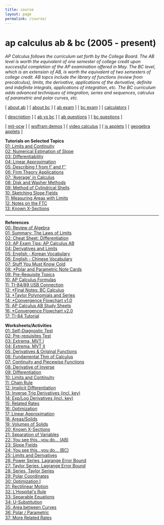 ```yaml
---
title: course
layout: page
permalink: /course/
---
```


# ap calculus ab & bc (2005 - present)

<i> AP Calculus follows the curriculum set forth by the College Board. The AB level is worth the equivalent of one semester of college credit upon successful completion of the AP examination offered in May. The BC level, which is an extension of AB, is worth the equivalent of two semesters of college credit. AB topcs include the library of functions (review from precalculus), limits, the derivative, applications of the derivative, definite and indefinite integrals, applications of integration, etc. The BC curriculum adds advanced techniques of integration, series and sequences, calculus of parametric and polar curves, etc. </i>

[ <a href="https://apstudents.collegeboard.org/courses/ap-calculus-ab" target="_blank">about ab</a> ]
[ <a href="https://apstudents.collegeboard.org/courses/ap-calculus-bc" target="_blank">about bc</a> ] 
[ <a href="https://apstudents.collegeboard.org/courses/ap-calculus-ab/assessment" target="_blank">ab exam</a> ] 
[ <a href="https://apstudents.collegeboard.org/courses/ap-calculus-bc/assessment" target="_blank">bc exam</a> ] 
[ <a href="https://apstudents.collegeboard.org/exam-policies-guidelines/calculator-policies" target="_blank">calculators</a> ]

[ <a href="https://apcentral.collegeboard.org/media/pdf/ap-calculus-ab-and-bc-course-and-exam-description.pdf" target="_blank">description</a> ]
[ <a href="https://blog.collegeboard.org/difference-between-ap-calculus-ab-and-bc" target="_blank">ab vs bc</a> ]
[ <a href="https://apcentral.collegeboard.org/courses/ap-calculus-ab/exam/past-exam-questions" target="_blank">ab questions</a> ]
[ <a href="https://apcentral.collegeboard.org/courses/ap-calculus-bc/exam/past-exam-questions" target="_blank">bc questions</a> ]

[ <a href="https://ocw.mit.edu/courses/mathematics/18-01sc-single-variable-calculus-fall-2010/" target="_blank">mit-ocw</a> ]
[ <a href="https://demonstrations.wolfram.com/topic.html?topic=Calculus&limit=20" target="_blank"> wolfram demos</a> ] 
[ <a href="https://www.online.math.uh.edu/HoustonACT/videocalculus/index.html" target="_blank">video calculus</a> ]
[ <a href="https://www.integral-domain.org/lwilliams/Applets/index.php" target="_blank"> js applets</a> ]
[ <a href="https://www.geogebra.org/t/calculus?lang=en" target="_blank"> geogebra applets</a> ]

<strong>Tutorials on  Selected Topics</strong><br />
      <a href="../docs/apcalculus/tutorials/tutorial01.pdf" target="_blank">01: Limits and Continuity </a><br />
      <a href="../docs/apcalculus/tutorials/tutorial02.pdf" target="_blank">02: Numerical Estimation of Slope</a> <br />
      <a href="../docs/apcalculus/tutorials/tutorial03.pdf" target="_blank">03: Differentiability </a> <br />
      <a href="../docs/apcalculus/tutorials/tutorial04.pdf" target="_blank">04:  Linear Approximation</a> <br />
      <a href="../docs/apcalculus/tutorials/tutorial05.pdf" target="_blank">05: Describing f from f' and f''</a><br />
      <a href="../docs/apcalculus/tutorials/tutorial06.pdf" target="_blank">06: Firm Theory Applications </a> <br />
      <a href="../docs/apcalculus/tutorials/tutorial07.pdf" target="_blank">07: 'Average' in Calculus</a> <br />
      <a href="../docs/apcalculus/tutorials/tutorial08.pdf" target="_blank">08: Disk and Washer Methods</a> <br />
      <a href="../docs/apcalculus/tutorials/tutorial09.pdf" target="_blank">09: Method of Cylindrical Shells</a> <br />
      <a href="../docs/apcalculus/tutorials/tutorial10.pdf" target="_blank">10: Sketching Slope Fields</a> <br />
      <a href="../docs/apcalculus/tutorials/tutorial11.pdf" target="_blank">11: Measuring Areas with Limits</a> <br />
      <a href="../docs/apcalculus/tutorials/tutorial12.pdf" target="_blank">12: Notes on the FTC</a> <br />
      <a href="../docs/apcalculus/tutorials/tutorial13.pdf" target="_blank">13: Known X-Sections</a> <br />
  
---


<strong>References</strong><br />
      <a href="../docs/apcalculus/references/reference0.pdf" target="_blank">00: Review of Algebra </a><br />
      <a href="../docs/apcalculus/references/reference1.pdf" target="_blank">01: Summary: The Laws of Limits</a><br />
      <a href="../docs/apcalculus/references/reference2.pdf" target="_blank">02: Cheat Sheet: Differentiation</a><br />
      <a href="../docs/apcalculus/references/reference3.pdf" target="_blank">03: AP Exam Tips: AP Calculus AB</a><br />
      <a href="../docs/apcalculus/references/reference4.pdf" target="_blank">04: Derivatives and Limits</a><br />
      <a href="../docs/apcalculus/references/reference5.pdf" target="_blank">05: English - Korean Vocabulary</a><br />
      <a href="../docs/apcalculus/references/reference6.pdf" target="_blank">06: English - Chinese Vocabulary</a><br />
      <a href="../docs/apcalculus/references/reference7.pdf" target="_blank">07: Stuff You Must Know Cold </a><br />
      <a href="../docs/apcalculus/references/reference8.pdf" target="_blank">08: *Polar and Parametric Note Cards </a><br />
      <a href="../docs/apcalculus/references/reference9.pdf" target="_blank">09: Pre-Requisite Topics </a><br />
      <a href="../docs/apcalculus/references/reference10.pdf" target="_blank">10: AP Calculus Formulas </a><br />
       <a href="../docs/apcalculus/references/reference11.pdf" target="_blank">11: TI-84/89 USB Connection </a><br />
       <a href="../docs/apcalculus/references/reference12.pdf" target="_blank">12: *Final Notes: BC Calculus </a><br />
       <a href="../docs/apcalculus/references/reference13.pdf" target="_blank">13: *Taylor Polynomials and Series </a><br />
       <a href="../docs/apcalculus/references/reference14.pdf" target="_blank">14: *Convergence Flowchart v1.0 </a><br />
       <a href="../docs/apcalculus/references/reference15.pdf" target="_blank">15: AP Calculus AB Study Sheets </a><br />
       <a href="../docs/apcalculus/references/reference16.pdf" target="_blank">16: *Convergence Flowchart v2.0 </a><br />
       <a href="../docs/apcalculus/references/reference17.pdf" target="_blank">17: TI-84 Tutorial </a><br />
  

<strong>Worksheets/Activities</strong> <br />
      <a href="../docs/apcalculus/worksheets/worksheet01.pdf" target="_blank">01: Self-Diagnostic Test </a><br /> 
      <a href="../docs/apcalculus/worksheets/worksheet02.pdf" target="_blank">02: Pre-requisites Test </a><br />
      <a href="../docs/apcalculus/worksheets/worksheet03.pdf" target="_blank">03: Extrema, MVT I  </a><br />
      <a href="../docs/apcalculus/worksheets/worksheet04.pdf" target="_blank">04: Extrema, MVT II </a> <br />
      <a href="../docs/apcalculus/worksheets/worksheet05.pdf" target="_blank">05: Derivatives & Original Functions </a> <br />
      <a href="../docs/apcalculus/worksheets/worksheet06.pdf" target="_blank">06: Fundamental Thm of Calculus </a><br />
      <a href="../docs/apcalculus/worksheets/worksheet07.pdf" target="_blank">07: Continuity and Piecewise Functions</a><br />
      <a href="../docs/apcalculus/worksheets/worksheet08.pdf" target="_blank">08: Derivative of Inverse </a> <br />
      <a href="../docs/apcalculus/worksheets/worksheet09.pdf" target="_blank">09: Differentiation </a> <br />
      <a href="../docs/apcalculus/worksheets/worksheet10.pdf" target="_blank">10: Limits and Continuity </a> <br />
      <a href="../docs/apcalculus/worksheets/worksheet11.pdf" target="_blank">11: Chain Rule</a> <br />
      <a href="../docs/apcalculus/worksheets/worksheet12.pdf" target="_blank">12: Implicit Differentiation</a> <br />
      <a href="../docs/apcalculus/worksheets/worksheet13.pdf" target="_blank">13: Inverse Trig Derivatives (incl. key)</a><br />
      <a href="../docs/apcalculus/worksheets/worksheet14.pdf" target="_blank">14: Exp/Log Derivatives (incl. key)</a><br />
      <a href="../docs/apcalculus/worksheets/worksheet15.pdf" target="_blank">15: Related Rates</a> <br />
      <a href="../docs/apcalculus/worksheets/worksheet16.pdf" target="_blank">16: Optimization</a><br />
      <a href="../docs/apcalculus/worksheets/worksheet17.pdf" target="_blank"> 17: Linear Approximation</a><br />
      <a href="../docs/apcalculus/worksheets/worksheet18.pdf" target="_blank"> 18: Areas/Solids</a><br />
      <a href="../docs/apcalculus/worksheets/worksheet19.pdf" target="_blank"> 19: Volumes of Solids</a><br />
      <a href="../docs/apcalculus/worksheets/worksheet20.pdf" target="_blank"> 20: Known X-Sections</a><br />
      <a href="../docs/apcalculus/worksheets/worksheet21.pdf" target="_blank"> 21: Separation of Variables</a><br />
      <a href="../docs/apcalculus/worksheets/worksheet22.pdf" target="_blank"> 22: You see this...you do... (AB) </a><br />
      <a href="../docs/apcalculus/worksheets/worksheet23.pdf" target="_blank"> 23: Slope Fields </a><br />
      <a href="../docs/apcalculus/worksheets/worksheet24.pdf" target="_blank"> 24: You see this...you do... (BC)</a><br />
      <a href="../docs/apcalculus/worksheets/worksheet25.pdf" target="_blank"> 25: Limits and Derivatives</a><br />
      <a href="../docs/apcalculus/worksheets/worksheet26.pdf" target="_blank"> 26: Power Series, Lagrange Error Bound</a><br />
      <a href="../docs/apcalculus/worksheets/worksheet27.pdf" target="_blank"> 27: Taylor Series, Lagrange Error Bound</a><br />
      <a href="../docs/apcalculus/worksheets/worksheet28.pdf" target="_blank"> 28: Series, Taylor Series</a><br />
      <a href="../docs/apcalculus/worksheets/worksheet29.pdf" target="_blank"> 29: Polar Coordinates</a><br />
      <a href="../docs/apcalculus/worksheets/worksheet30.pdf" target="_blank"> 30: Optimization I</a><br />
      <a href="../docs/apcalculus/worksheets/worksheet31.pdf" target="_blank"> 31: Rectilinear Motion</a><br />
      <a href="../docs/apcalculus/worksheets/worksheet32.pdf" target="_blank"> 32: L'Hospital's Rule</a><br />
      <a href="../docs/apcalculus/worksheets/worksheet33.pdf" target="_blank"> 33: Separable Equations</a><br />
      <a href="../docs/apcalculus/worksheets/worksheet34.pdf" target="_blank"> 34: U-Substitution</a><br />
      <a href="../docs/apcalculus/worksheets/worksheet35.pdf" target="_blank"> 35: Area between Curves</a><br />
      <a href="../docs/apcalculus/worksheets/worksheet36.pdf" target="_blank"> 36: Polar / Parametric</a><br />
      <a href="../docs/apcalculus/worksheets/worksheet37.pdf" target="_blank"> 37: More Related Rates</a><br />